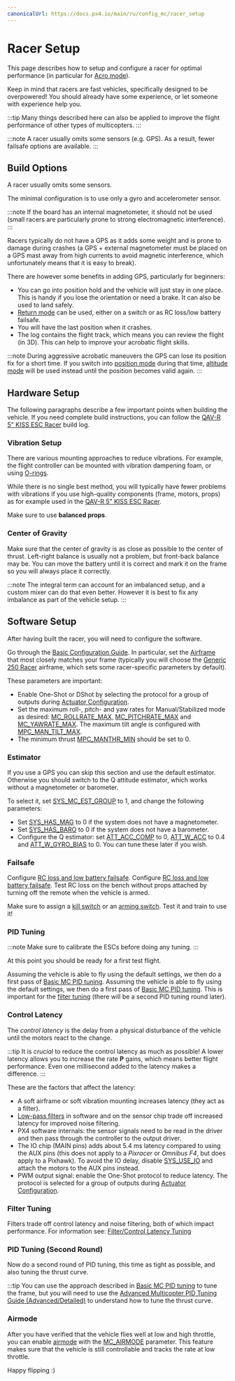 ```yaml
---
canonicalUrl: https://docs.px4.io/main/ru/config_mc/racer_setup
---
```


# Racer Setup

This page describes how to setup and configure a racer for optimal performance (in particular for [Acro mode](../flight_modes_mc/acro.md)).

Keep in mind that racers are fast vehicles, specifically designed to be overpowered! You should already have some experience, or let someone with experience help you.

:::tip
Many things described here can also be applied to improve the flight performance of other types of multicopters.
:::

:::note
A racer usually omits some sensors (e.g. GPS).
As a result, fewer failsafe options are available.
:::

## Build Options

A racer usually omits some sensors.

The minimal configuration is to use only a gyro and accelerometer sensor.

:::note
If the board has an internal magnetometer, it should not be used (small racers are particularly prone to strong electromagnetic interference).
:::

Racers typically do not have a GPS as it adds some weight and is prone to damage during crashes (a GPS + external magnetometer must be placed on a GPS mast away from high currents to avoid magnetic interference, which unfortunately means that it is easy to break).

There are however some benefits in adding GPS, particularly for beginners:
- You can go into position hold and the vehicle will just stay in one place. This is handy if you lose the orientation or need a brake. It can also be used to land safely.
- [Return mode](../flight_modes/return.md) can be used, either on a switch or as RC loss/low battery failsafe.
- You will have the last position when it crashes.
- The log contains the flight track, which means you can review the flight (in 3D). This can help to improve your acrobatic flight skills.

:::note
During aggressive acrobatic maneuvers the GPS can lose its position fix for a short time. If you switch into [position mode](../flight_modes_mc/position.md) during that time, [altitude mode](../flight_modes_mc/altitude.md) will be used instead until the position becomes valid again.
:::

## Hardware Setup

The following paragraphs describe a few important points when building the vehicle. If you need complete build instructions, you can follow the [QAV-R 5" KISS ESC Racer](../frames_multicopter/qav_r_5_kiss_esc_racer.md) build log.

### Vibration Setup

There are various mounting approaches to reduce vibrations. For example, the flight controller can be mounted with vibration dampening foam, or using [O-rings](../frames_multicopter/qav_r_5_kiss_esc_racer.md#mounting).

While there is no single best method, you will typically have fewer problems with vibrations if you use high-quality components (frame, motors, props) as for example used in the [QAV-R 5" KISS ESC Racer](../frames_multicopter/qav_r_5_kiss_esc_racer.md).

Make sure to use **balanced props**.

### Center of Gravity

Make sure that the center of gravity is as close as possible to the center of thrust. Left-right balance is usually not a problem, but front-back balance may be. You can move the battery until it is correct and mark it on the frame so you will always place it correctly.

:::note
The integral term can account for an imbalanced setup, and a custom mixer can do that even better.
However it is best to fix any imbalance as part of the vehicle setup.
:::

## Software Setup

After having built the racer, you will need to configure the software.

Go through the [Basic Configuration Guide](../config/README.md). In particular, set the [Airframe](../config/airframe.md) that most closely matches your frame (typically you will choose the [Generic 250 Racer](../airframes/airframe_reference.md#copter_quadrotor_x_generic_250_racer) airframe, which sets some racer-specific parameters by default).

These parameters are important:

- Enable One-Shot or DShot by selecting the protocol for a group of outputs during [Actuator Configuration](../config/actuators.md).
- Set the maximum roll-, pitch- and yaw rates for Manual/Stabilized mode as desired: [MC_ROLLRATE_MAX](../advanced_config/parameter_reference.md#MC_ROLLRATE_MAX), [MC_PITCHRATE_MAX](../advanced_config/parameter_reference.md#MC_PITCHRATE_MAX) and [MC_YAWRATE_MAX](../advanced_config/parameter_reference.md#MC_YAWRATE_MAX). The maximum tilt angle is configured with [MPC_MAN_TILT_MAX](../advanced_config/parameter_reference.md#MPC_MAN_TILT_MAX).
- The minimum thrust [MPC_MANTHR_MIN](../advanced_config/parameter_reference.md#MPC_MANTHR_MIN) should be set to 0.

### Estimator

If you use a GPS you can skip this section and use the default estimator. Otherwise you should switch to the Q attitude estimator, which works without a magnetometer or barometer.

To select it, set [SYS_MC_EST_GROUP](../advanced_config/parameter_reference.md#SYS_MC_EST_GROUP) to 1, and change the following parameters:
- Set [SYS_HAS_MAG](../advanced_config/parameter_reference.md#SYS_HAS_MAG) to 0 if the system does not have a magnetometer.
- Set [SYS_HAS_BARO](../advanced_config/parameter_reference.md#SYS_HAS_BARO) to 0 if the system does not have a barometer.
- Configure the Q estimator: set [ATT_ACC_COMP](../advanced_config/parameter_reference.md#ATT_ACC_COMP) to 0, [ATT_W_ACC](../advanced_config/parameter_reference.md#ATT_W_ACC) to 0.4 and [ATT_W_GYRO_BIAS](../advanced_config/parameter_reference.md#ATT_W_GYRO_BIAS) to 0. You can tune these later if you wish.

### Failsafe

Configure [RC loss and low battery failsafe](../config/safety.md). Configure [RC loss and low battery failsafe](../config/safety.md). Test RC loss on the bench without props attached by turning off the remote when the vehicle is armed.

Make sure to assign a [kill switch](../config/safety.md#kill-switch) or an [arming switch](../config/safety.md#arm-disarm-switch). Test it and train to use it!


### PID Tuning

:::note
Make sure to calibrate the ESCs before doing any tuning.
:::

At this point you should be ready for a first test flight.

Assuming the vehicle is able to fly using the default settings, we then do a first pass of [Basic MC PID tuning](../config_mc/pid_tuning_guide_multicopter_basic.md). Assuming the vehicle is able to fly using the default settings, we then do a first pass of [Basic MC PID tuning](../config_mc/pid_tuning_guide_multicopter_basic.md). This is important for the [filter tuning](#filter-tuning) (there will be a second PID tuning round later).


### Control Latency

The *control latency* is the delay from a physical disturbance of the vehicle until the motors react to the change.

:::tip
It is *crucial* to reduce the control latency as much as possible! A lower latency allows you to increase the rate **P** gains, which means better flight performance. Even one millisecond added to the latency makes a difference.
:::

These are the factors that affect the latency:
- A soft airframe or soft vibration mounting increases latency (they act as a filter).
- [Low-pass filters](../config_mc/filter_tuning.md) in software and on the sensor chip trade off increased latency for improved noise filtering.
- PX4 software internals: the sensor signals need to be read in the driver and then pass through the controller to the output driver.
- The IO chip (MAIN pins) adds about 5.4 ms latency compared to using the AUX pins (this does not apply to a *Pixracer* or *Omnibus F4*, but does apply to a Pixhawk). To avoid the IO delay, disable [SYS_USE_IO](../advanced_config/parameter_reference.md#SYS_USE_IO) and attach the motors to the AUX pins instead.
- PWM output signal: enable the One-Shot protocol to reduce latency. The protocol is selected for a group of outputs during [Actuator Configuration](../config/actuators.md).

### Filter Tuning

Filters trade off control latency and noise filtering, both of which impact performance. For information see: [Filter/Control Latency Tuning](../config_mc/filter_tuning.md)

### PID Tuning (Second Round)

Now do a second round of PID tuning, this time as tight as possible, and also tuning the thrust curve.

:::tip
You can use the approach described in [Basic MC PID tuning](../config_mc/pid_tuning_guide_multicopter_basic.md) to tune the frame, but you will need to use the [Advanced Multicopter PID Tuning Guide (Advanced/Detailed)](../config_mc/pid_tuning_guide_multicopter.md#thrust-curve) to understand how to tune the thrust curve.

### Airmode

After you have verified that the vehicle flies well at low and high throttle, you can enable [airmode](../config_mc/pid_tuning_guide_multicopter.md#airmode) with the [MC_AIRMODE](../advanced_config/parameter_reference.md#MC_AIRMODE) parameter. This feature makes sure that the vehicle is still controllable and tracks the rate at low throttle.

Happy flipping :)
